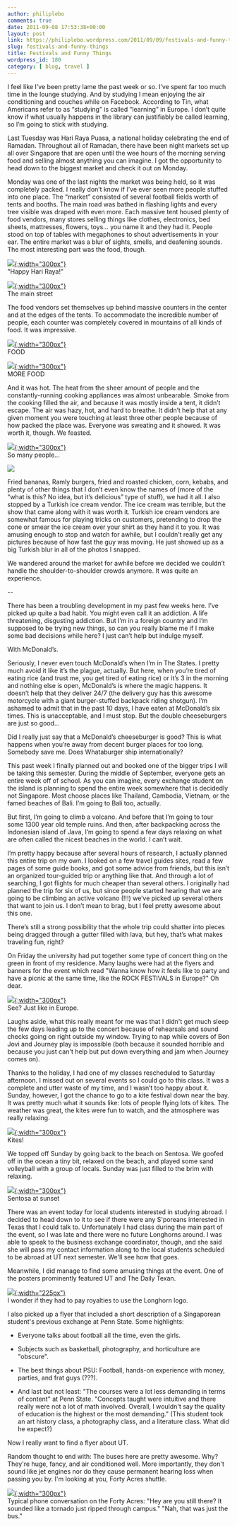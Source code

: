 ```yaml
---
author: philiplebo
comments: true
date: 2011-09-08 17:53:38+00:00
layout: post
link: https://philiplebo.wordpress.com/2011/09/09/festivals-and-funny-things/
slug: festivals-and-funny-things
title: Festivals and Funny Things
wordpress_id: 180
category: [ blog, travel ]
---
```


I feel like I’ve been pretty lame the past week or so. I’ve spent far too much time in the lounge studying. And by studying I mean enjoying the air conditioning and couches while on Facebook. According to Tin, what Americans refer to as “studying” is called “learning” in Europe. I don’t quite know if what usually happens in the library can justifiably be called learning, so I’m going to stick with studying.

Last Tuesday was Hari Raya Puasa, a national holiday celebrating the end of Ramadan. Throughout all of Ramadan, there have been night markets set up all over Singapore that are open until the wee hours of the morning serving food and selling almost anything you can imagine. I got the opportunity to head down to the biggest market and check it out on Monday.

Monday was one of the last nights the market was being held, so it was completely packed. I really don’t know if I’ve ever seen more people stuffed into one place. The “market” consisted of several football fields worth of tents and booths. The main road was bathed in flashing lights and every tree visible was draped with even more. Each massive tent housed plenty of food vendors, many stores selling things like clothes, electronics, bed sheets, mattresses, flowers, toys… you name it and they had it. People stood on top of tables with megaphones to shout advertisements in your ear. The entire market was a blur of sights, smells, and deafening sounds. The most interesting part was the food, though.

[![](http://philiplebo.files.wordpress.com/2011/09/img_2456.jpg){:width="300px"}](http://philiplebo.files.wordpress.com/2011/09/img_2456.jpg)  
"Happy Hari Raya!"

[![](http://philiplebo.files.wordpress.com/2011/09/img_2459.jpg){:width="300px"}](http://philiplebo.files.wordpress.com/2011/09/img_2459.jpg)  
The main street

The food vendors set themselves up behind massive counters in the center and at the edges of the tents. To accommodate the incredible number of people, each counter was completely covered in mountains of all kinds of food. It was impressive.

[![](http://philiplebo.files.wordpress.com/2011/09/img_2422.jpg){:width="300px"}](http://philiplebo.files.wordpress.com/2011/09/img_2422.jpg)  
FOOD

[![](http://philiplebo.files.wordpress.com/2011/09/img_2425.jpg){:width="300px"}](http://philiplebo.files.wordpress.com/2011/09/img_2425.jpg)  
MORE FOOD

And it was hot. The heat from the sheer amount of people and the constantly-running cooking appliances was almost unbearable. Smoke from the cooking filled the air, and because it was mostly inside a tent, it didn’t escape. The air was hazy, hot, and hard to breathe. It didn’t help that at any given moment you were touching at least three other people because of how packed the place was. Everyone was sweating and it showed. It was worth it, though. We feasted.

[![](http://philiplebo.files.wordpress.com/2011/09/img_2460.jpg){:width="300px"}](http://philiplebo.files.wordpress.com/2011/09/img_2460.jpg)  
So many people...

[![](http://philiplebo.files.wordpress.com/2011/09/img_2432.jpg?w=300)](http://philiplebo.files.wordpress.com/2011/09/img_2432.jpg)

Fried bananas, Ramly burgers, fried and roasted chicken, corn, kebabs, and plenty of other things that I don’t even know the names of (more of the “what is this? No idea, but it’s delicious” type of stuff), we had it all. I also stopped by a Turkish ice cream vendor. The ice cream was terrible, but the show that came along with it was worth it. Turkish ice cream vendors are somewhat famous for playing tricks on customers, pretending to drop the cone or smear the ice cream over your shirt as they hand it to you. It was amusing enough to stop and watch for awhile, but I couldn’t really get any pictures because of how fast the guy was moving. He just showed up as a big Turkish blur in all of the photos I snapped.

We wandered around the market for awhile before we decided we couldn’t handle the shoulder-to-shoulder crowds anymore. It was quite an experience.

--

There has been a troubling development in my past few weeks here. I’ve picked up quite a bad habit. You might even call it an addiction. A life threatening, disgusting addiction. But I’m in a foreign country and I’m supposed to be trying new things, so can you really blame me if I make some bad decisions while here? I just can’t help but indulge myself.

With McDonald’s.

Seriously, I never even touch McDonald’s when I’m in The States. I pretty much avoid it like it’s the plague, actually. But here, when you’re tired of eating rice (and trust me, you get tired of eating rice) or it’s 3 in the morning and nothing else is open, McDonald’s is where the magic happens. It doesn’t help that they deliver 24/7 (the delivery guy has this awesome motorcycle with a giant burger-stuffed backpack riding shotgun). I’m ashamed to admit that in the past 10 days, I have eaten at McDonald’s six times. This is unacceptable, and I must stop. But the double cheeseburgers are just so good…

Did I really just say that a McDonald’s cheeseburger is good? This is what happens when you’re away from decent burger places for too long. Somebody save me. Does Whataburger ship internationally?

This past week I finally planned out and booked one of the bigger trips I will be taking this semester. During the middle of September, everyone gets an entire week off of school. As you can imagine, every exchange student on the island is planning to spend the entire week somewhere that is decidedly not Singapore. Most choose places like Thailand, Cambodia, Vietnam, or the famed beaches of Bali. I’m going to Bali too, actually.

But first, I’m going to climb a volcano. And before that I’m going to tour some 1300 year old temple ruins. And then, after backpacking across the Indonesian island of Java, I’m going to spend a few days relaxing on what are often called the nicest beaches in the world. I can’t wait.

I’m pretty happy because after several hours of research, I actually planned this entire trip on my own. I looked on a few travel guides sites, read a few pages of some guide books, and got some advice from friends, but this isn’t an organized tour-guided trip or anything like that. And through a lot of searching, I got flights for much cheaper than several others. I originally had planned the trip for six of us, but since people started hearing that we are going to be climbing an active volcano (!!!) we’ve picked up several others that want to join us. I don’t mean to brag, but I feel pretty awesome about this one.

There’s still a strong possibility that the whole trip could shatter into pieces being dragged through a gutter filled with lava, but hey, that’s what makes traveling fun, right?

On Friday the university had put together some type of concert thing on the green in front of my residence. Many laughs were had at the flyers and banners for the event which read "Wanna know how it feels like to party and have a picnic at the same time, like the ROCK FESTIVALS in Europe?" Oh dear.

[![](http://philiplebo.files.wordpress.com/2011/09/img_20110902_213457.jpg){:width="300px"}](http://philiplebo.files.wordpress.com/2011/09/img_20110902_213457.jpg)  
See? Just like in Europe.

Laughs aside, what this really meant for me was that I didn't get much sleep the few days leading up to the concert because of rehearsals and sound checks going on right outside my window. Trying to nap while covers of Bon Jovi and Journey play is impossible (both because it sounded horrible and because you just can't help but put down everything and jam when Journey comes on).

Thanks to the holiday, I had one of my classes rescheduled to Saturday afternoon. I missed out on several events so I could go to this class. It was a complete and utter waste of my time, and I wasn’t too happy about it. Sunday, however, I got the chance to go to a kite festival down near the bay. It was pretty much what it sounds like: lots of people flying lots of kites. The weather was great, the kites were fun to watch, and the atmosphere was really relaxing.

[![](http://philiplebo.files.wordpress.com/2011/09/img_2479.jpg){:width="300px"}](http://philiplebo.files.wordpress.com/2011/09/img_2479.jpg)  
Kites!

We topped off Sunday by going back to the beach on Sentosa. We goofed off in the ocean a tiny bit, relaxed on the beach, and played some sand volleyball with a group of locals. Sunday was just filled to the brim with relaxing.

[![](http://philiplebo.files.wordpress.com/2011/09/img_2496.jpg){:width="300px"}](http://philiplebo.files.wordpress.com/2011/09/img_2496.jpg)  
Sentosa at sunset

There was an event today for local students interested in studying abroad. I decided to head down to it to see if there were any S'poreans interested in Texas that I could talk to. Unfortunately I had class during the main part of the event, so I was late and there were no future Longhorns around. I was able to speak to the business exchange coordinator, though, and she said she will pass my contact information along to the local students scheduled to be abroad at UT next semester. We'll see how that goes.

Meanwhile, I did manage to find some amusing things at the event. One of the posters prominently featured UT and The Daily Texan.

[![](http://philiplebo.files.wordpress.com/2011/09/img_20110908_135818.jpg){:width="225px"}](http://philiplebo.files.wordpress.com/2011/09/img_20110908_135818.jpg)  
I wonder if they had to pay royalties to use the Longhorn logo.

I also picked up a flyer that included a short description of a Singaporean student's previous exchange at Penn State. Some highlights:



	
  * Everyone talks about football all the time, even the girls.

	
  * Subjects such as basketball, photography, and horticulture are "obscure".

	
  * The best things about PSU: Football, hands-on experience with money, parties, and frat guys (???).

	
  * And last but not least: "The courses were a lot less demanding in terms of content" at Penn State. "Concepts taught were intuitive and there really were not a lot of math involved. Overall, I wouldn't say the quality of education is the highest or the most demanding." (This student took an art history class, a photography class, and a literature class. What did he expect?)


Now I really want to find a flyer about UT.

Random thought to end with: The buses here are pretty awesome. Why? They're huge, fancy, and air conditioned well. More importantly, they don't sound like jet engines nor do they cause permanent hearing loss when passing you by. I'm looking at you, Forty Acres shuttle.

[![](http://philiplebo.files.wordpress.com/2011/09/utshuttlejet.jpg){:width="300px"}](http://philiplebo.files.wordpress.com/2011/09/utshuttlejet.jpg)  
Typical phone conversation on the Forty Acres: "Hey are you still there? It sounded like a tornado just ripped through campus." "Nah, that was just the bus."
